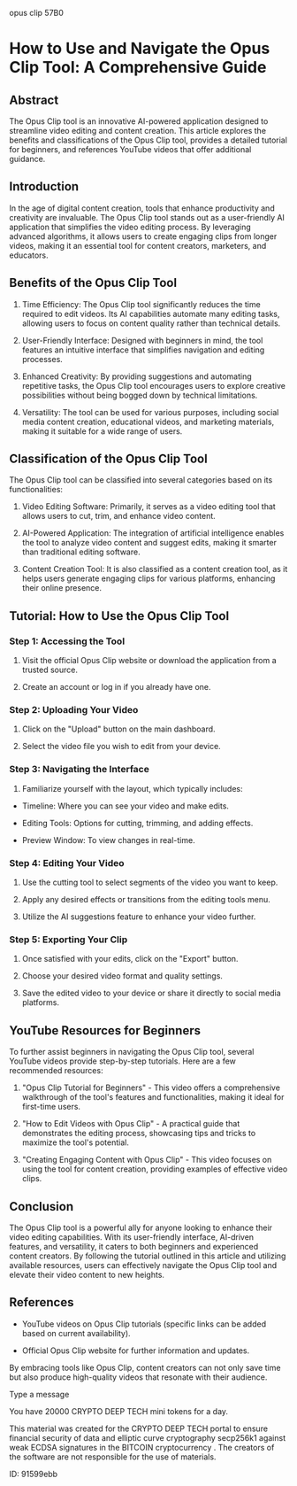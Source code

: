 opus clip 57B0
# How to Use and Navigate the Opus Clip Tool: A Comprehensive Guide



## Abstract



The Opus Clip tool is an innovative AI-powered application designed to streamline video editing and content creation. This article explores the benefits and classifications of the Opus Clip tool, provides a detailed tutorial for beginners, and references YouTube videos that offer additional guidance.



## Introduction



In the age of digital content creation, tools that enhance productivity and creativity are invaluable. The Opus Clip tool stands out as a user-friendly AI application that simplifies the video editing process. By leveraging advanced algorithms, it allows users to create engaging clips from longer videos, making it an essential tool for content creators, marketers, and educators.



## Benefits of the Opus Clip Tool



1. Time Efficiency: The Opus Clip tool significantly reduces the time required to edit videos. Its AI capabilities automate many editing tasks, allowing users to focus on content quality rather than technical details.



2. User-Friendly Interface: Designed with beginners in mind, the tool features an intuitive interface that simplifies navigation and editing processes.



3. Enhanced Creativity: By providing suggestions and automating repetitive tasks, the Opus Clip tool encourages users to explore creative possibilities without being bogged down by technical limitations.



4. Versatility: The tool can be used for various purposes, including social media content creation, educational videos, and marketing materials, making it suitable for a wide range of users.



## Classification of the Opus Clip Tool



The Opus Clip tool can be classified into several categories based on its functionalities:



1. Video Editing Software: Primarily, it serves as a video editing tool that allows users to cut, trim, and enhance video content.



2. AI-Powered Application: The integration of artificial intelligence enables the tool to analyze video content and suggest edits, making it smarter than traditional editing software.



3. Content Creation Tool: It is also classified as a content creation tool, as it helps users generate engaging clips for various platforms, enhancing their online presence.



## Tutorial: How to Use the Opus Clip Tool



### Step 1: Accessing the Tool



1. Visit the official Opus Clip website or download the application from a trusted source.

2. Create an account or log in if you already have one.



### Step 2: Uploading Your Video



1. Click on the "Upload" button on the main dashboard.

2. Select the video file you wish to edit from your device.



### Step 3: Navigating the Interface



1. Familiarize yourself with the layout, which typically includes:

- Timeline: Where you can see your video and make edits.

- Editing Tools: Options for cutting, trimming, and adding effects.

- Preview Window: To view changes in real-time.



### Step 4: Editing Your Video



1. Use the cutting tool to select segments of the video you want to keep.

2. Apply any desired effects or transitions from the editing tools menu.

3. Utilize the AI suggestions feature to enhance your video further.



### Step 5: Exporting Your Clip



1. Once satisfied with your edits, click on the "Export" button.

2. Choose your desired video format and quality settings.

3. Save the edited video to your device or share it directly to social media platforms.



## YouTube Resources for Beginners



To further assist beginners in navigating the Opus Clip tool, several YouTube videos provide step-by-step tutorials. Here are a few recommended resources:



1. "Opus Clip Tutorial for Beginners" - This video offers a comprehensive walkthrough of the tool's features and functionalities, making it ideal for first-time users.



2. "How to Edit Videos with Opus Clip" - A practical guide that demonstrates the editing process, showcasing tips and tricks to maximize the tool's potential.



3. "Creating Engaging Content with Opus Clip" - This video focuses on using the tool for content creation, providing examples of effective video clips.



## Conclusion



The Opus Clip tool is a powerful ally for anyone looking to enhance their video editing capabilities. With its user-friendly interface, AI-driven features, and versatility, it caters to both beginners and experienced content creators. By following the tutorial outlined in this article and utilizing available resources, users can effectively navigate the Opus Clip tool and elevate their video content to new heights.



## References



- YouTube videos on Opus Clip tutorials (specific links can be added based on current availability).

- Official Opus Clip website for further information and updates.



By embracing tools like Opus Clip, content creators can not only save time but also produce high-quality videos that resonate with their audience.



Type a message

You have 20000 CRYPTO DEEP TECH mini tokens for a day.


This material was created for the  CRYPTO DEEP TECH portal  to ensure financial security of data and elliptic curve cryptography  secp256k1 against weak ECDSA  signatures   in the  BITCOIN cryptocurrency . The creators of the software are not responsible for the use of materials.

 ID: 91599ebb
